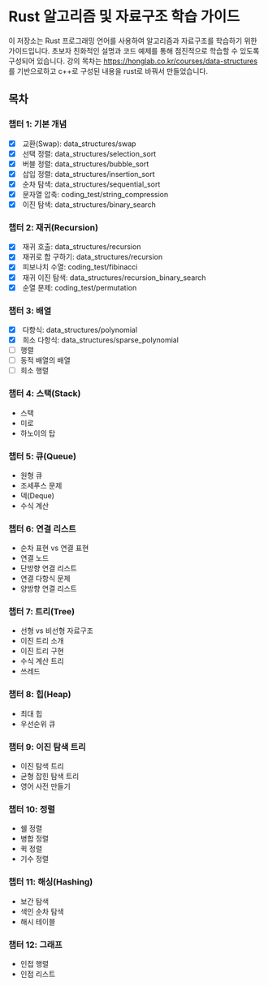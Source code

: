 # Rust 알고리즘 및 자료구조 학습 가이드

이 저장소는 Rust 프로그래밍 언어를 사용하여 알고리즘과 자료구조를 학습하기 위한 가이드입니다. 초보자 친화적인 설명과 코드 예제를 통해 점진적으로 학습할 수 있도록 구성되어 있습니다.
강의 목차는 https://honglab.co.kr/courses/data-structures 를 기반으로하고 c++로 구성된 내용을 rust로 바꿔서 만들었습니다.

## 목차

### 챕터 1: 기본 개념
- [x] <input type="checkbox" checked />  교환(Swap): data_structures/swap <br/>
- [x] <input type="checkbox" checked /> 선택 정렬: data_structures/selection_sort <br/>
- [x] <input type="checkbox" checked /> 버블 정렬: data_structures/bubble_sort <br/>
- [x] <input type="checkbox" checked /> 삽입 정렬: data_structures/insertion_sort <br/>
- [x] <input type="checkbox" checked /> 순차 탐색: data_structures/sequential_sort <br/>
- [x] <input type="checkbox" checked /> 문자열 압축: coding_test/string_compression <br/>
- [x] <input type="checkbox" checked /> 이진 탐색: data_structures/binary_search <br/>

### 챕터 2: 재귀(Recursion)
- [x] <input type="checkbox" checked />  재귀 호출: data_structures/recursion <br/>
- [x] <input type="checkbox" checked />  재귀로 합 구하기: data_structures/recursion <br/>
- [x] <input type="checkbox" checked />  피보나치 수열: coding_test/fibinacci <br/>
- [x] <input type="checkbox" checked />  재귀 이진 탐색: data_structures/recursion_binary_search <br/>
- [x] <input type="checkbox" checked />  순열 문제: coding_test/permutation <br/>

### 챕터 3: 배열
- [x] <input type="checkbox" checked /> 다항식: data_structures/polynomial <br/>
- [ ] <input type="checkbox" checked /> 희소 다항식: data_structures/sparse_polynomial <br/>
- [ ] 행렬
- [ ] 동적 배열의 배열
- [ ] 희소 행렬

### 챕터 4: 스택(Stack)
- 스택
- 미로
- 하노이의 탑

### 챕터 5: 큐(Queue)
- 원형 큐
- 조세푸스 문제
- 덱(Deque)
- 수식 계산

### 챕터 6: 연결 리스트
- 순차 표현 vs 연결 표현
- 연결 노드
- 단방향 연결 리스트
- 연결 다항식 문제
- 양방향 연결 리스트

### 챕터 7: 트리(Tree)
- 선형 vs 비선형 자료구조
- 이진 트리 소개
- 이진 트리 구현
- 수식 계산 트리
- 쓰레드

### 챕터 8: 힙(Heap)
- 최대 힙
- 우선순위 큐

### 챕터 9: 이진 탐색 트리
- 이진 탐색 트리
- 균형 잡힌 탐색 트리
- 영어 사전 만들기

### 챕터 10: 정렬
- 쉘 정렬
- 병합 정렬
- 퀵 정렬
- 기수 정렬

### 챕터 11: 해싱(Hashing)
- 보간 탐색
- 색인 순차 탐색
- 해시 테이블

### 챕터 12: 그래프
- 인접 행렬
- 인접 리스트
